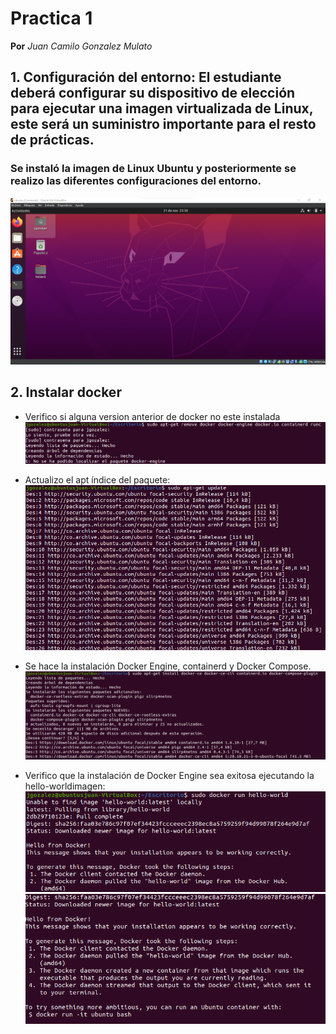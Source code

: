 # Practica 1
**Por** *Juan Camilo Gonzalez Mulato*
## 1. Configuración del entorno: El estudiante deberá configurar su dispositivo de elección para ejecutar una imagen virtualizada de Linux, este será un suministro importante para el resto de prácticas.
### Se instaló la imagen de Linux Ubuntu y posteriormente se realizo las diferentes configuraciones del entorno.
![Ubuntu](Imagenes_1/0.png)

## 2. Instalar docker
- Verifico si alguna version anterior de docker no este instalada
![Docker](Imagenes_1/1.png)
- Actualizo el apt índice del paquete:
![Docker](Imagenes_1/2.png)

- Se hace la instalación Docker Engine, containerd y Docker Compose.
![Docker](Imagenes_1/3.png)

- Verifico que la instalación de Docker Engine sea exitosa ejecutando la hello-worldimagen:
![Docker](Imagenes_1/4.png)
![Docker](Imagenes_1/5.png)

